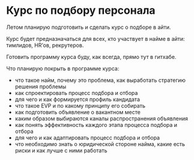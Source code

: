 # Курс по подбору персонала

Летом планирую подготовить и сделать курс о подборе в айти.

Курс будет предназначаться для всех, кто участвует в найме в айти: тимлидов, HR’ов, рекрутеров.

Готовить программу курса буду, как всегда, прямо тут в гитхабе.

Что планирую покрыть в программе курса:
- что такое найм, почему это проблема, как выработать стратегию решения проблемы
- как спроектировать процесс подбора и отбора
- для чего и как формируется профиль кандидата
- что такое EVP и по какому принципу его собирать
- как подготовить объявление о вакантном месте
- каким образом выбираются каналы распространения объявления
- как понять эффективность каждого этапа процесса подбора и отбора
- для чего и как адаптировать процесс подбора и отбора
- что необходимо знать о юридической стороне найма, какие есть риски и как лучше с ними работать


